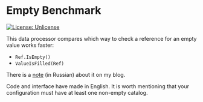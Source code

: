 # Empty Benchmark

[![License: Unlicense](https://img.shields.io/badge/license-Unlicense-blue.svg)](http://unlicense.org/)

This data processor compares which way to check a reference for an empty value works faster:

- `Ref.IsEmpty()`
- `ValueIsFilled(Ref)`

There is a [note](https://kostyanetsky.ru/notes/is-ref-empty) (in Russian) about it on my blog.

Code and interface have made in English. It is worth mentioning that your configuration must have at least one non-empty catalog.
